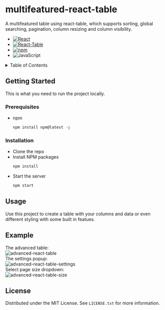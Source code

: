 # multifeatured-react-table

A multifeatured table using react-table, which supports sorting, global searching, pagination, column resizing and column visibility.


* [![React][React.js]][React-url]
* [![React-Table][React-Table]][React-Table-url]
* [![npm][npm]][npm-url]
* ![JavaScript][JavaScript]


<!-- TABLE OF CONTENTS -->
<details>
  <summary>Table of Contents</summary>
  <ol>
    <li>
      <a href="#getting-started">Getting Started</a>
      <ul>
        <li><a href="#prerequisites">Prerequisites</a></li>
        <li><a href="#installation">Installation</a></li>
      </ul>
    </li>
    <li>
        <a href="#usage">Usage</a>
    </li>
    <li>
        <a href="#example">Example</a>
    </li>
    <li>
        <a href="#license">License</a>
    </li>
  </ol>
</details>

## Getting Started

This is what you need to run the project locally.

### Prerequisites

- npm
  ```sh
  npm install npm@latest -g
  ```

### Installation

- Clone the repo
- Install NPM packages
  ```sh
  npm install
  ```
- Start the server
  ```sh
  npm start
  ```

## Usage

Use this project to create a table with your columns and data or even different styling with some built in featues.

## Example

The advanced table: <br/>
![advanced-react-table](https://user-images.githubusercontent.com/34145662/189151011-d80c284c-80f5-44ef-92b7-bbbe21687c79.png)
<br/>
The settings popup: <br/>
![advanced-react-table-settings](https://user-images.githubusercontent.com/34145662/189151387-4f82234b-df69-40e2-bd0d-1de26520d1b1.png)
<br/>
Select page size dropdown: <br/>
![advanced-react-table-size](https://user-images.githubusercontent.com/34145662/189151512-a7c8337e-c85c-4fb3-a20e-3e5459dfb9af.png)

## License

Distributed under the MIT License. See `LICENSE.txt` for more information.

[React.js]: https://img.shields.io/badge/React-20232A?style=for-the-badge&logo=react&logoColor=61DAFB
[React-url]: https://reactjs.org/
[React-table]: https://img.shields.io/badge/react%20table-FF4154?style=for-the-badge&logo=react%20table&logoColor=white
[React-table-url]: https://tanstack.com/table/v8
[npm]: https://img.shields.io/badge/npm-CB3837?style=for-the-badge&logo=npm&logoColor=white
[npm-url]: https://www.npmjs.com/
[JavaScript]: https://img.shields.io/badge/JavaScript-323330?style=for-the-badge&logo=javascript&logoColor=F7DF1E
